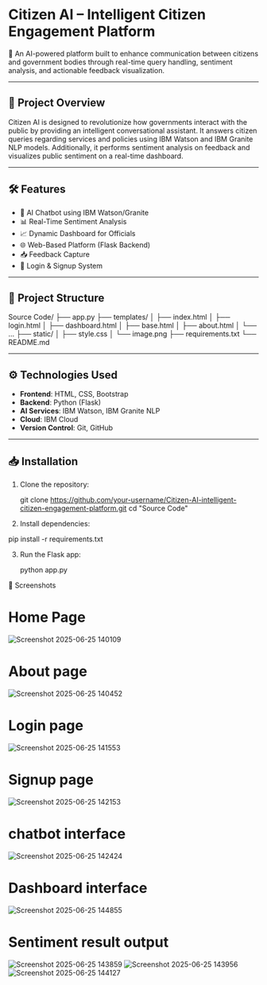 # Citizen AI – Intelligent Citizen Engagement Platform

🚀 An AI-powered platform built to enhance communication between citizens and government bodies through real-time query handling, sentiment analysis, and actionable feedback visualization.

---

## 📌 Project Overview

Citizen AI is designed to revolutionize how governments interact with the public by providing an intelligent conversational assistant. It answers citizen queries regarding services and policies using IBM Watson and IBM Granite NLP models. Additionally, it performs sentiment analysis on feedback and visualizes public sentiment on a real-time dashboard.

---

## 🛠️ Features

- 🤖 AI Chatbot using IBM Watson/Granite
- 📊 Real-Time Sentiment Analysis
- 📈 Dynamic Dashboard for Officials
- 🌐 Web-Based Platform (Flask Backend)
- 📥 Feedback Capture
- 🔐 Login & Signup System

---

## 📂 Project Structure

Source Code/
├── app.py
├── templates/
│ ├── index.html
│ ├── login.html
│ ├── dashboard.html
│ ├── base.html
│ ├── about.html
│ └── ...
├── static/
│ ├── style.css
│ └── image.png
├── requirements.txt
└── README.md


---

## ⚙️ Technologies Used

- **Frontend**: HTML, CSS, Bootstrap
- **Backend**: Python (Flask)
- **AI Services**: IBM Watson, IBM Granite NLP
- **Cloud**: IBM Cloud
- **Version Control**: Git, GitHub

---

## 📥 Installation

1. Clone the repository:
   
   git clone https://github.com/your-username/Citizen-AI-intelligent-citizen-engagement-platform.git
   cd "Source Code"
   
2. Install dependencies:

pip install -r requirements.txt

3. Run the Flask app:

   python app.py

   
📸 Screenshots

 # Home Page 
 ![Screenshot 2025-06-25 140109](https://github.com/user-attachments/assets/8a7f6e7f-5806-4294-956c-c284c607485c)
 # About page
 ![Screenshot 2025-06-25 140452](https://github.com/user-attachments/assets/e9264142-b5ed-4949-98e2-bc5b9ae75943)
 # Login page
 ![Screenshot 2025-06-25 141553](https://github.com/user-attachments/assets/57bcadbc-ea6b-493c-afdf-e4c818d5afdb)
 # Signup page
 ![Screenshot 2025-06-25 142153](https://github.com/user-attachments/assets/106922c8-87f8-4f7c-891e-fc2c965c0ed9)

 # chatbot interface
 ![Screenshot 2025-06-25 142424](https://github.com/user-attachments/assets/612b60d0-acda-4991-ac46-81c3f1b252ab)
 # Dashboard interface
 ![Screenshot 2025-06-25 144855](https://github.com/user-attachments/assets/72772b8c-001d-4544-8bbd-1e31b9ffb28f)
 # Sentiment result output
 ![Screenshot 2025-06-25 143859](https://github.com/user-attachments/assets/36693119-e59e-41b7-9c26-c5369b41051f)
 ![Screenshot 2025-06-25 143956](https://github.com/user-attachments/assets/5d67e17a-3678-4b01-9fc0-d2cb7f148835)
 ![Screenshot 2025-06-25 144127](https://github.com/user-attachments/assets/cc126ff3-c466-4063-b6dd-c0188347c644)









